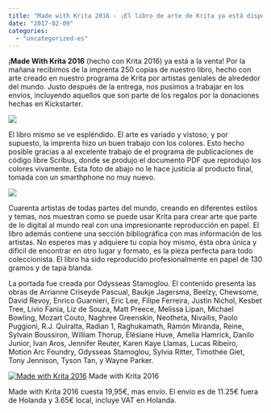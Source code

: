 ```yaml
---
title: "Made with Krita 2016 - ¡El libro de arte de Krita ya está disponible!"
date: "2017-02-09"
categories: 
  - "uncategorized-es"
---
```


¡**Made With Krita 2016** (hecho con Krita 2016) ya está a la venta! Por la mañana recibimos de la imprenta 250 copias de nuestro libro, hecho con arte creado en nuestro programa de Krita por artistas geniales de alrededor del mundo. Justo después de la entrega, nos pusimos a trabajar en los envíos, incluyendo aquellos que son parte de los regalos por la donaciones hechas en Kickstarter.

[![](/images/posts/2017/sending-out-225x300.jpg)](/images/posts/2017/sending-out.jpg)

El libro mismo se ve espléndido. El arte es variado y vistoso, y por supuesto, la imprenta hizo un buen trabajo con los colores. Esto hecho posible gracias a al excelente trabajo de el programa de publicaciones de código libre Scribus, donde se produjo el documento PDF que reprodujo los colores vivamente. Esta foto de abajo no le hace justicia al producto final, tomada con un smarthphone no muy nuevo.

[![](/images/posts/2017/artbook-spread-300x225.jpg)](/images/posts/2017/artbook-spread.jpg)

Cuarenta artistas de todas partes del mundo, creando en diferentes estilos y temas, nos muestran como se puede usar Krita para crear arte que parte de lo digital al mundo real con una impresionante reproducción en papel. El libro además contiene una sección bibliográfica con mas información de los artistas. No esperes mas y adquiere tu copia hoy mismo, ésta obra única y dificil de encontrar en otro lugar y formato, es la pieza perfecta para todo coleccionista. El libro ha sido reproducido profesionalmente en papel de 130 gramos y de tapa blanda.

La portada fue creada por Odysseas Stamoglou. El contenido presenta las obras de Arrianne Criseyde Pascual, Baukje Jagersma, Beelzy, Chewsome, David Revoy, Enrico Guarnieri, Eric Lee, Filipe Ferreira, Justin Nichol, Kesbet Tree, Livio Fania, Liz de Souza, Matt Preece, Melissa Lipan, Michael Bowling, Mozart Couto, Naghree Greenskin, Neotheta, Nivailis, Paolo Puggioni, R.J. Quiralta, Radian 1, Raghukamath, Ramón Miranda, Reine, Sylvain Boussiron, William Thorup, Elésiane Huve, Amelia Hamrick, Danilo Junior, Ivan Aros, Jennifer Reuter, Karen Kaye Llamas, Lucas Ribeiro, Motion Arc Foundry, Odysseas Stamoglou, Sylvia Ritter, Timothée Giet, Tony Jennison, Tyson Tan, y Wayne Parker.

[![Made with Krita 2016](/images/posts/2017/cover_small-217x300.png)](/images/posts/2016/cover_small.png) Made with Krita 2016

Made with Krita 2016 cuesta 19,95€, mas envío. El envío es de 11.25€ fuera de Holanda y 3.65€ local, incluye VAT en Holanda.
